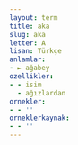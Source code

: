 ```yaml
---
layout: term
title: aka
slug: aka
letter: A
lisan: Türkçe
anlamlar:
- ► ağabey
ozellikler:
- - isim
  - ağızlardan
ornekler:
- - ''
orneklerkaynak:
- - ''
---
```

